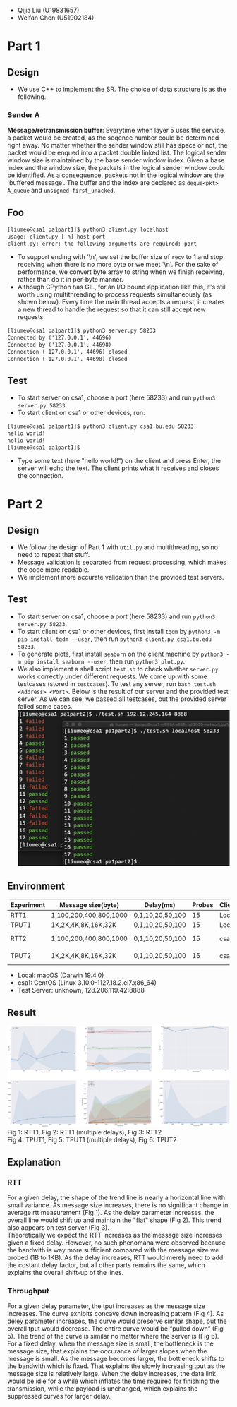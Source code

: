 * Qijia Liu (U19831657)
* Weifan Chen (U51902184)
# Part 1
## Design
* We use C++ to implement the SR. The choice of data structure is as the following.

### Sender A

**Message/retransmission buffer**: Everytime when layer 5 uses the service, a packet would be created, as the seqence number could be determined right away. No matter whether the sender window still has space or not, the packet would be enqued into a packet double linked list. The logical sender window size is maintained by the base sender window index. Given a base index and the window size, the packets in the logical sender window could be identified. As a consequence, packets not in the logical window are the 'buffered message'. The buffer and the index are declared as `deque<pkt> A_queue` and `unsigned first_unacked`. 



## Foo
```
[liumeo@csa1 pa1part1]$ python3 client.py localhost
usage: client.py [-h] host port
client.py: error: the following arguments are required: port
```
* To support ending with '\n', we set the buffer size of `recv` to 1 and stop receiving when there is no more byte or we meet '\n'. For the sake of performance, we convert byte array to string when we finish receiving, rather than do it in per-byte manner.
* Although CPython has GIL, for an I/O bound application like this, it's still worth using multithreading to process requests simultaneously (as shown below). Every time the main thread accepts a request, it creates a new thread to handle the request so that it can still accept new requests.
```
[liumeo@csa1 pa1part1]$ python3 server.py 58233
Connected by ('127.0.0.1', 44696)
Connected by ('127.0.0.1', 44698)
Connection ('127.0.0.1', 44696) closed
Connection ('127.0.0.1', 44698) closed
```
## Test
* To start server on csa1, choose a port (here 58233) and run `python3 server.py 58233`.
* To start client on csa1 or other devices, run:
```
[liumeo@csa1 pa1part1]$ python3 client.py csa1.bu.edu 58233
hello world!
hello world!
[liumeo@csa1 pa1part1]$
```
* Type some text (here "hello world!") on the client and press Enter, the server will echo the text. The client prints what it receives and closes the connection.
<div style="page-break-after: always;"></div>

# Part 2
## Design
* We follow the design of Part 1 with `util.py` and multithreading, so no need to repeat that stuff.
* Message validation is separated from request processing, which makes the code more readable.
* We implement more accurate validation than the provided test servers.
## Test
* To start server on csa1, choose a port (here 58233) and run `python3 server.py 58233`.
* To start client on csa1 or other devices, first install `tqdm` by `python3 -m pip install tqdm --user`, then run `python3 client.py csa1.bu.edu 58233`.
* To generate plots, first install `seaborn` on the client machine by `python3 -m pip install seaborn --user`, then run `python3 plot.py`.
* We also implement a shell script `test.sh` to check whether `server.py` works correctly under different requests. We come up with some testcases (stored in `testcases`). To test any server, run `bash test.sh <Address> <Port>`. Below is the result of our server and the provided test server. As we can see, we passed all testcases, but the provided server failed some cases.
![](test.jpg)
## Environment
Experiment|Message size(byte)|Delay(ms)|Probes|Client|Server
-|-|-|-|-|-
RTT1|1,100,200,400,800,1000|0,1,10,20,50,100|15|Local|csa1
TPUT1|1K,2K,4K,8K,16K,32K|0,1,10,20,50,100|15|Local|csa1
RTT2|1,100,200,400,800,1000|0,1,10,20,50,100|15|csa1|Test Server
TPUT2|1K,2K,4K,8K,16K,32K|0,1,10,20,50,100|15|csa1|Test Server
* Local: macOS (Darwin 19.4.0)
* csa1: CentOS (Linux 3.10.0-1127.18.2.el7.x86_64)
* Test Server: unknown, 128.206.119.42:8888
## Result
![](plot.png)
Fig 1: RTT1, Fig 2: RTT1 (multiple delays), Fig 3: RTT2  
Fig 4: TPUT1, Fig 5: TPUT1 (multiple delays), Fig 6: TPUT2  
## Explanation
### RTT
For a given delay, the shape of the trend line is nearly a horizontal line with small variance. As message size increases, there is no significant change in average rtt measurement (Fig 1). As the delay parameter increases, the overall line would shift up and maintain the "flat" shape (Fig 2). This trend also appears on test server (Fig 3).  
Theoretically we expect the RTT increases as the message size increases given a fixed delay. However, no such phenomana were observed because the bandwith is way more sufficient compared with the message size we probed (1B to 1KB). As the delay increases, RTT would merely need to add the costant delay factor, but all other parts remains the same, which explains the overall shift-up of the lines.
### Throughput
For a given delay parameter, the tput increases as the message size increases. The curve exhibits concave down increasing pattern (Fig 4). As deley parameter increases, the curve would preserve similar shape, but the overall tput would decrease. The entire curve would be “pulled down” (Fig 5). The trend of the curve is similar no matter where the server is (Fig 6).  
For a fixed delay, when the message size is small, the bottleneck is the message size, that explains the occurance of larger slopes when the message is small. As the message becomes larger, the bottleneck shifts to the bandwith which is fixed. That explains the slowly increasing tput as the message size is relatively large. When the delay increases, the data link would be idle for a while which inflates the time required for finishing the transmission, while the payload is unchanged, which explains the suppressed curves for larger delay.

